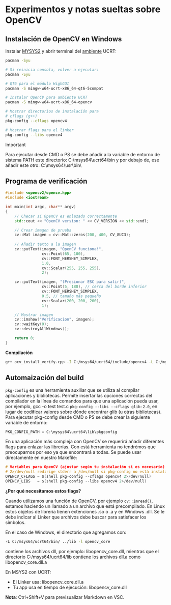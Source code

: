 # Experimentos y notas sueltas sobre OpenCV

## Instalación de OpenCV en Windows

Instalar [MYSYS2](https://www.msys2.org/) y abrir terminal del [ambiente](https://www.msys2.org/docs/environments/) UCRT:

```Bash
pacman -Syu

# Si reinicia consola, volver a ejecutar:
pacman -Syu

# QT6 para el módulo HighGUI
pacman -S mingw-w64-ucrt-x86_64-qt6-5compat

# Instalar OpenCV para ambiente UCRT
pacman -S mingw-w64-ucrt-x86_64-opencv

# Mostrar directorios de instalación para
# cflags (g++)
pkg-config --cflags opencv4

# Mostrar flags para el linker
pkg-config --libs opencv4
```

>[!IMPORTANT]
> Para ejecutar desde CMD o PS se debe añadir a la variable de entorno de sistema PATH este directorio: C:\msys64\ucrt64\bin y por debajo de, ese añadir este otro: C:\msys64\usr\bin\

## Programa de verificación

```Cpp
#include <opencv2/opencv.hpp>
#include <iostream>

int main(int argc, char** argv) 
{
    // Checar si OpenCV es enlazado correctamente
    std::cout << "OpenCV version: " << CV_VERSION << std::endl;

    // Crear imagen de prueba
    cv::Mat imagen = cv::Mat::zeros(200, 400, CV_8UC3);
    
    // Añadir texto a la imagen
    cv::putText(imagen, "OpenCV funciona!", 
                cv::Point(65, 100), 
                cv::FONT_HERSHEY_SIMPLEX, 
                1.0, 
                cv::Scalar(255, 255, 255), 
                2); 

    cv::putText(imagen, "(Presionar ESC para salir)", 
                cv::Point(5, 188), // cerca del borde inferior
                cv::FONT_HERSHEY_SIMPLEX, 
                0.5, // tamaño más pequeño
                cv::Scalar(200, 200, 200), 
                1);

    // Mostrar imagen
    cv::imshow("Verificacion", imagen);
    cv::waitKey(0);
    cv::destroyAllWindows();

    return 0;
}
```

**Compilación**
```Bash
g++ ocv_install_verify.cpp -I C:/msys64/ucrt64/include/opencv4 -L C:/mysys2/ucrt64/bin -lopencv_core -lopencv_imgproc -lopencv_highgui -o ocv_install_verify 
```
## Automaización del build

`pkg-config` es una herramienta auxiliar que se utiliza al compilar aplicaciones y bibliotecas. Permite insertar las opciones correctas del compilador en la línea de comandos para que una aplicación pueda usar, por ejemplo, gcc -o test test.c `pkg-config --libs --cflags glib-2.0`, en lugar de codificar valores sobre dónde encontrar glib (u otras bibliotecas).
Para ejecutar pkg-config desde CMD o PS se debe crear la siguiente variable de entorno:

```C
PKG_CONFIG_PATH = C:\mysys64\ucrt64\lib\pkgconfig
```
En una aplicación más compleja con OpenCV se requerirá añadir diferentes flags para enlazar las librerías. Con está herramienta no tendrémos que preocuparnos por eso ya que encontrará a todas. Se puede usar directamente en nuestro Makefile:

```C
# Variables para OpenCV (ajustar según tu instalación si es necesario)
# 2>/dev/null redirige stderr a /dev/null si pkg-config no está instalado
OPENCV_CFLAGS = $(shell pkg-config --cflags opencv4 2>/dev/null)
OPENCV_LIBS   = $(shell pkg-config --libs opencv4 2>/dev/null)
````

**¿Por qué necesitamos estos flags?**

Cuando utilizamos una función de OpenCV, por ejemplo `cv::imread()`, estamos haciendo un llamado a un archivo que está precompilado. En Linux estos objetos de librería tienen extenciones .so o .a y en Windows .dll. Se le debe indicar al Linker que archivos debe buscar para satisfacer los símbolos.

En el caso de Windows, el directorio que agregamos con:
```Bash
-L C:/msys64/ucrt64/bin/ ../lib -l opencv_core
```
contiene los archivos dll, por ejemplo: libopencv_core.dll, mientras que el directorio C:/msys64/ucrt64/lib contiene los archivos dll.a como libopencv_core.dll.a

En MSYS2 con UCRT:
* El Linker usa: libopencv_core.dll.a
* Tu app usa en tiempo de ejecución: libopencv_core.dll

**Nota**: Ctrl+Shift+V para previsualizar Markdown en VSC.

